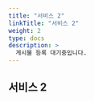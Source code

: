 ```yaml
---
title: "서비스 2"
linkTitle: "서비스 2"
weight: 2
type: docs
description: >
  게시물 등록 대기중입니다.
---
```


## 서비스 2